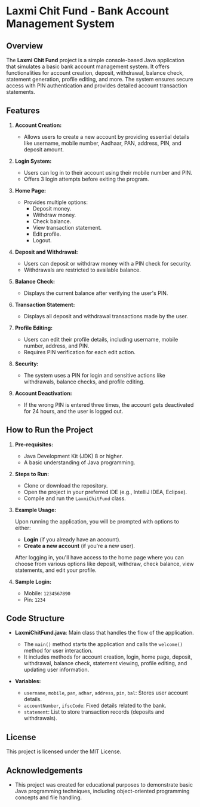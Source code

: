 # Laxmi Chit Fund - Bank Account Management System

## Overview

The **Laxmi Chit Fund** project is a simple console-based Java application that simulates a basic bank account management system. It offers functionalities for account creation, deposit, withdrawal, balance check, statement generation, profile editing, and more. The system ensures secure access with PIN authentication and provides detailed account transaction statements.

## Features

1. **Account Creation:**
   - Allows users to create a new account by providing essential details like username, mobile number, Aadhaar, PAN, address, PIN, and deposit amount.
   
2. **Login System:**
   - Users can log in to their account using their mobile number and PIN.
   - Offers 3 login attempts before exiting the program.

3. **Home Page:**
   - Provides multiple options:
     - Deposit money.
     - Withdraw money.
     - Check balance.
     - View transaction statement.
     - Edit profile.
     - Logout.

4. **Deposit and Withdrawal:**
   - Users can deposit or withdraw money with a PIN check for security.
   - Withdrawals are restricted to available balance.

5. **Balance Check:**
   - Displays the current balance after verifying the user's PIN.

6. **Transaction Statement:**
   - Displays all deposit and withdrawal transactions made by the user.

7. **Profile Editing:**
   - Users can edit their profile details, including username, mobile number, address, and PIN.
   - Requires PIN verification for each edit action.

8. **Security:**
   - The system uses a PIN for login and sensitive actions like withdrawals, balance checks, and profile editing.

9. **Account Deactivation:**
   - If the wrong PIN is entered three times, the account gets deactivated for 24 hours, and the user is logged out.

## How to Run the Project

1. **Pre-requisites:**
   - Java Development Kit (JDK) 8 or higher.
   - A basic understanding of Java programming.

2. **Steps to Run:**
   - Clone or download the repository.
   - Open the project in your preferred IDE (e.g., IntelliJ IDEA, Eclipse).
   - Compile and run the `LaxmiChitFund` class.

3. **Example Usage:**

   Upon running the application, you will be prompted with options to either:
   - **Login** (if you already have an account).
   - **Create a new account** (if you're a new user).

   After logging in, you'll have access to the home page where you can choose from various options like deposit, withdraw, check balance, view statements, and edit your profile.

4. **Sample Login:**
   - Mobile: `1234567890`
   - Pin: `1234`

## Code Structure

- **LaxmiChitFund.java**: Main class that handles the flow of the application.
  - The `main()` method starts the application and calls the `welcome()` method for user interaction.
  - It includes methods for account creation, login, home page, deposit, withdrawal, balance check, statement viewing, profile editing, and updating user information.
  
- **Variables:**
  - `username`, `mobile`, `pan`, `adhar`, `address`, `pin`, `bal`: Stores user account details.
  - `accountNumber`, `ifscCode`: Fixed details related to the bank.
  - `statement`: List to store transaction records (deposits and withdrawals).

## License

This project is licensed under the MIT License.

## Acknowledgements

- This project was created for educational purposes to demonstrate basic Java programming techniques, including object-oriented programming concepts and file handling.

